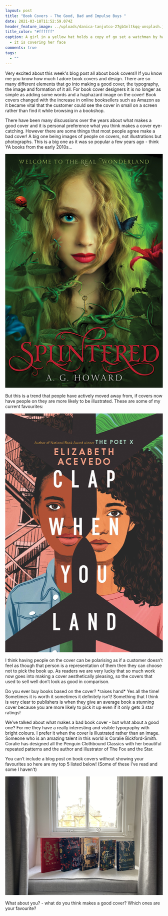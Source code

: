 ```yaml
---
layout: post
title: "Book Covers - The Good, Bad and Impulse Buys "
date: 2021-03-18T11:52:59.074Z
header_feature_image: ../uploads/danica-tanjutco-27gb1nltkqq-unsplash.jpg
title_color: "#ffffff"
caption: A girl in a yellow hat holds a copy of go set a watchman by harper lee
  - it is covering her face
comments: true
tags:
  - ""
---
```

Very excited about this week's blog post all about book covers!! If you know me you know how much I adore book covers and design. There are so many different elements that go into making a good cover, the typography, the image and formation of it all. For book cover designers it is no longer as simple as adding some words and a haphazard image on the cover! Book covers changed with the increase in online booksellers such as Amazon as it became vital that the customer could see the cover in small on a screen rather than find it while browsing in a bookshop.  

There have been many discussions over the years about what makes a good cover and it is personal preference what you think makes a cover eye-catching. However there are some things that most people agree make a bad cover! A big one being images of people on covers, not illustrations but photographs. This is a big one as it was so popular a few years ago - think YA books from the early 2010s…

![A copy of Splintered - it is a green cover with a girls face ](../uploads/splintered.jpg)

But this is a trend that people have actively moved away from, if covers now have people on they are more likely to be illustrated. These are some of my current favourites:

![a copy of Clap when you land - two illustrated faces ](../uploads/sub-buzz-5094-1608511484-18.jpg)

I think having people on the cover can be polarising as if a customer doesn’t feel as though that person is a representation of them then they can choose not to pick the book up. As readers we are very lucky that so much work now goes into making a cover aesthetically pleasing, so the covers that used to sell well don’t look as good in comparison. 

Do you ever buy books based on the cover? \*raises hand\* Yes all the time! Sometimes it is worth it sometimes it definitely isn’t! Something that I think is very clear to publishers is when they give an average book a stunning cover because you are more likely to pick it up even if it only gets 3 star ratings!

We’ve talked about what makes a bad book cover - but what about a good one? For me they have a really interesting and visible typography with bright colours. I prefer it when the cover is illustrated rather than an image. Someone who is an amazing talent in this world is Coralie Bickford-Smith. Coralie has designed all the Penguin Clothbound Classics with her beautiful repeated patterns and the author and illustrator of The Fox and the Star.  

You can’t include a blog post on book covers without showing your favourites so here are my top 5 listed below! (Some of these I’ve read and some I haven’t)

![Hamnet, Wolf Hall, A Court of Miracles, The Familiars and To Kill a Kingdom](../uploads/img_9786.jpeg)

What about you? - what do you think makes a good cover? Which ones are your favourite?